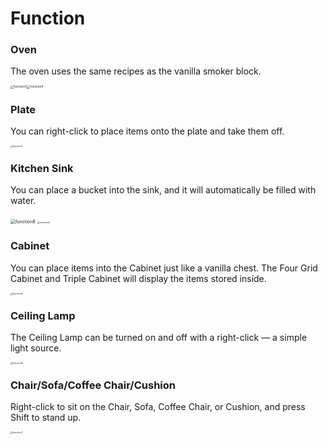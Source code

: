# Function

### Oven

The oven uses the same recipes as the vanilla smoker block.

<img src="E:\skniro\wiki\docs\img\furniture\function3.png" alt="function3" style="zoom: 33%;" /><img src="E:\skniro\wiki\docs\img\furniture\function4.png" alt="function4" style="zoom: 33%;" />



### Plate

You can right-click to place items onto the plate and take them off.

<img src="E:\skniro\wiki\docs\img\furniture\function1.png" alt="function1" style="zoom: 25%;" />



### Kitchen Sink

You can place a bucket into the sink, and it will automatically be filled with water.

<img src="E:\skniro\wiki\docs\img\furniture\function8.jpg" alt="function8" style="zoom:50%;" />

<img src="E:\skniro\wiki\docs\img\furniture\function2.png" alt="function2" style="zoom:25%;" />



### Cabinet

You can place items into the Cabinet just like a vanilla chest. The Four Grid Cabinet and Triple Cabinet will display the items stored inside.

<img src="E:\skniro\wiki\docs\img\furniture\function5.png" alt="function5" style="zoom: 25%;" />



### **Ceiling Lamp**

The Ceiling Lamp can be turned on and off with a right-click — a simple light source.

<img src="E:\skniro\wiki\docs\img\furniture\function6.png" alt="function6" style="zoom:25%;" />

### Chair/Sofa/Coffee Chair/Cushion

Right-click to sit on the Chair, Sofa, Coffee Chair, or Cushion, and press Shift to stand up.

<img src="E:\skniro\wiki\docs\img\furniture\function7.png" alt="function7" style="zoom:25%;" />